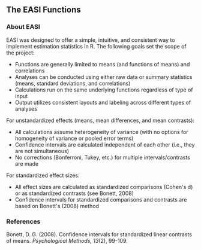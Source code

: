 ## The EASI Functions

### About EASI

EASI was designed to offer a simple, intuitive, and consistent way to implement estimation statistics in R. The following goals set the scope of the project:

- Functions are generally limited to means (and functions of means) and correlations
- Analyses can be conducted using either raw data or summary statistics (means, standard deviations, and correlations)
- Calculations run on the same underlying functions regardless of type of input
- Output utilizes consistent layouts and labeling across different types of analyses

For unstandardized effects (means, mean differences, and mean contrasts):

- All calculations assume heterogeneity of variance (with no options for homogeneity of variance or pooled error terms)
- Confidence intervals are calculated independent of each other (i.e., they are not simultaneous)
- No corrections (Bonferroni, Tukey, etc.) for multiple intervals/contrasts are made

For standardized effect sizes:

- All effect sizes are calculated as standardized comparisons (Cohen's d) or as standardized contrasts (see Bonett, 2008)
- Confidence intervals for standardized comparisons and contrasts are based on Bonett's (2008) method

### References

Bonett, D. G. (2008). Confidence intervals for standardized linear contrasts of means. *Psychological Methods, 13*(2), 99-109.
